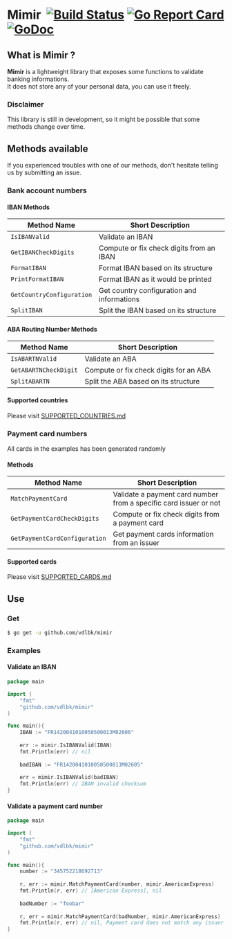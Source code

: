 # Mimir &nbsp;[![Build Status](https://cloud.drone.io/api/badges/vdlbk/mimir/status.svg)](https://cloud.drone.io/vdlbk/mimir) [![Go Report Card](https://goreportcard.com/badge/github.com/vdlbk/mimir)](https://goreportcard.com/report/github.com/vdlbk/mimir)  [![GoDoc](https://godoc.org/github.com/vdlbk/mimir?status.svg)](https://godoc.org/github.com/vdlbk/mimir)

## What is Mimir ?

**Mimir** is a lightweight library that exposes some functions to validate banking informations.    
It does not store any of your personal data, you can use it freely.

### Disclaimer

This library is still in development, so it might be possible that some methods change over time. 

## Methods available

If you experienced troubles with one of our methods, don't hesitate telling us by submitting an issue.

### Bank account numbers

#### IBAN Methods 

| Method Name | Short Description |
| ----------- | ----------------- |
| `IsIBANValid` | Validate an IBAN  |
| `GetIBANCheckDigits` | Compute or fix check digits from an IBAN  |
| `FormatIBAN` | Format IBAN based on its structure  |
| `PrintFormatIBAN` | Format IBAN as it would be printed  |
| `GetCountryConfiguration` | Get country configuration and informations  |
| `SplitIBAN` | Split the IBAN based on its structure  |

#### ABA Routing Number Methods 

| Method Name | Short Description |
| ----------- | ----------------- |
| `IsABARTNValid` | Validate an ABA  |
| `GetABARTNCheckDigit` | Compute or fix check digits for an ABA  |
| `SplitABARTN` | Split the ABA based on its structure  |

#### Supported countries

Please visit [SUPPORTED_COUNTRIES.md](https://github.com/vdlbk/mimir/blob/master/SUPPORTED_COUNTRIES.md)

### Payment card numbers

All cards in the examples has been generated randomly

#### Methods
| Method Name | Short Description |
| ----------- | ----------------- |
| `MatchPaymentCard` | Validate a payment card number from a specific card issuer or not  |
| `GetPaymentCardCheckDigits` | Compute or fix check digits from a payment card  |
| `GetPaymentCardConfiguration` | Get payment cards information from an issuer  |

#### Supported cards

Please visit [SUPPORTED_CARDS.md](https://github.com/vdlbk/mimir/blob/master/SUPPORTED_CARDS.md)

## Use

### Get
```bash
$ go get -u github.com/vdlbk/mimir
```

### Examples
#### Validate an IBAN
```go
package main

import (
	"fmt"
	"github.com/vdlbk/mimir"
)

func main(){
	IBAN := "FR1420041010050500013M02606"
	
	err := mimir.IsIBANValid(IBAN)
	fmt.Println(err) // nil
	
	badIBAN := "FR1420041010050500013M02605"
	
	err = mimir.IsIBANValid(badIBAN)
	fmt.Println(err) // IBAN invalid checksum
}
```

#### Validate a payment card number
```go
package main

import (
	"fmt"
	"github.com/vdlbk/mimir"
)

func main(){
	number := "345752218692713"
	
	r, err := mimir.MatchPaymentCard(number, mimir.AmericanExpress)
	fmt.Println(r, err) // [American Express], nil
	
	badNumber := "foobar"
	
	r, err = mimir.MatchPaymentCard(badNumber, mimir.AmericanExpress)
	fmt.Println(r, err) // nil, Payment card does not match any issuer
}
```